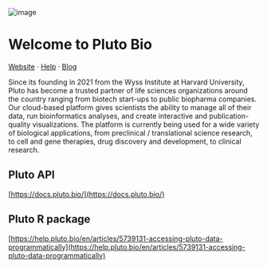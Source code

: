 ![image](https://user-images.githubusercontent.com/379438/210283317-d75b43f9-993c-4777-bd69-e4ea82f770c1.png)

# Welcome to Pluto Bio

[Website](https://pluto.bio) · [Help](https://help.pluto.bio) · [Blog](https://pluto.bio/blog)

Since its founding in 2021 from the Wyss Institute at Harvard University, Pluto has become a trusted partner of life sciences organizations around the country ranging from biotech start-ups to public biopharma companies. Our cloud-based platform gives scientists the ability to manage all of their data, run bioinformatics analyses, and create interactive and publication-quality visualizations. The platform is currently being used for a wide variety of biological applications, from preclinical / translational science research, to cell and gene therapies, drug discovery and development, to clinical research.

## Pluto API

[https://docs.pluto.bio/](https://docs.pluto.bio/)

## Pluto R package

[https://help.pluto.bio/en/articles/5739131-accessing-pluto-data-programmatically](https://help.pluto.bio/en/articles/5739131-accessing-pluto-data-programmatically)
